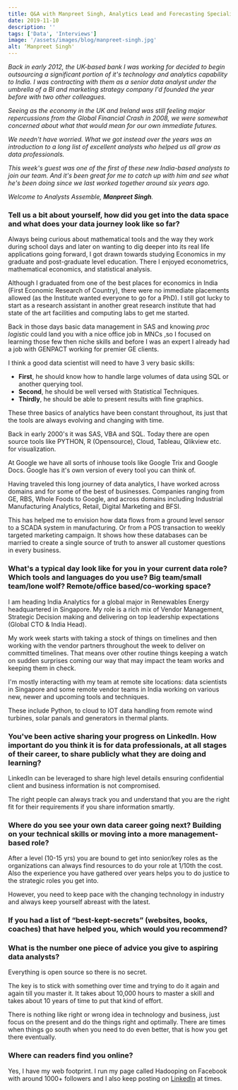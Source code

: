 ```yaml
---
title: Q&A with Manpreet Singh, Analytics Lead and Forecasting Specialist
date: 2019-11-10
description: ''
tags: ['Data', 'Interviews']
image: '/assets/images/blog/manpreet-singh.jpg'
alt: ‘Manpreet Singh'
---
```

_Back in early 2012, the UK-based bank I was working for decided to begin outsourcing a significant portion of it's technology and analytics capability to India. I was contracting with them as a senior data analyst under the umbrella of a BI and marketing strategy company I'd founded the year before with two other colleagues._

_Seeing as the economy in the UK and Ireland was still feeling major repercussions from the Global Financial Crash in 2008, we were somewhat concerned about what that would mean for our own immediate futures._

_We needn't have worried. What we got instead over the years was an introduction to a long list of excellent analysts who helped us all grow as data professionals._

_This week's guest was one of the first of these new India-based analysts to join our team. And it's been great for me to catch up with him and see what he's been doing since we last worked together around six years ago._

_Welcome to Analysts Assemble, **Manpreet Singh**._

### Tell us a bit about yourself, how did you get into the data space and what does your data journey look like so far?

Always being curious about mathematical tools and the way they work during school days and later on wanting to dig deeper into its real life applications going forward, I got drawn towards studying Economics in my graduate and post-graduate level education. There I enjoyed econometrics, mathematical economics, and statistical analysis.

Although I graduated from one of the best places for economics in India (First Economic Research of Country), there were no immediate placements allowed (as the Institute wanted everyone to go for a PhD). I still got lucky to start as a research assistant in another great research institute that had state of the art facilities and computing labs to get me started.

Back in those days basic data management in SAS and knowing _proc logistic_ could land you with a nice office job in MNCs ,so I focused on learning those few then niche skills and before I was an expert I already had a job with GENPACT working for premier GE clients.

I think a good data scientist will need to have 3 very basic skills:

- **First**, he should know how to handle large volumes of data using SQL or another querying tool.
- **Second**, he should be well versed with Statistical Techniques.
- **Thirdly**, he should be able to present results with fine graphics.

These three basics of analytics have been constant throughout, its just that the tools are always evolving and changing with time.

Back in early 2000's it was SAS, VBA and SQL. Today there are open source tools like PYTHON, R (Opensource), Cloud, Tableau, Qlikview etc. for visualization.

At Google we have all sorts of inhouse tools like Google Trix and Google Docs. Google has it's own version of every tool you can think of.

Having traveled this long journey of data analytics, I have worked across domains and for some of the best of businesses. Companies ranging from GE, RBS, Whole Foods to Google, and across domains including Industrial Manufacturing Analytics, Retail, Digital Marketing and BFSI.

This has helped me to envision how data flows from a ground level sensor to a SCADA system in manufacturing. Or from a POS transaction to weekly targeted marketing campaign. It shows how these databases can be married to create a single source of truth to answer all customer questions in every business.

### What's a typical day look like for you in your current data role? Which tools and languages do you use? Big team/small team/lone wolf? Remote/office based/co-working space?

I am heading India Analytics for a global major in Renewables Energy headquartered in Singapore. My role is a rich mix of Vendor Management, Strategic Decision making and delivering on top leadership expectations (Global CTO & India Head).

My work week starts with taking a stock of things on timelines and then working with the vendor partners throughout the week to deliver on committed timelines. That means over other routine things keeping a watch on sudden surprises coming our way that may impact the team works and keeping them in check.

I'm mostly interacting with my team at remote site locations: data scientists in Singapore and some remote vendor teams in India working on various new, newer and upcoming tools and techniques.

These include Python, to cloud to IOT data handling from remote wind turbines, solar panals and generators in thermal plants.

### You've been active sharing your progress on LinkedIn. How important do you think it is for data professionals, at all stages of their career, to share publicly what they are doing and learning?

LinkedIn can be leveraged to share high level details ensuring confidential client and business information is not compromised.

The right people can always track you and understand that you are the right fit for their requirements if you share information smartly.

### Where do you see your own data career going next? Building on your technical skills or moving into a more management-based role?

After a level (10-15 yrs) you are bound to get into senior/key roles as the organizations can always find resources to do your role at 1/10th the cost. Also the experience you have gathered over years helps you to do justice to the strategic roles you get into.

However, you need to keep pace with the changing technology in industry and always keep yourself abreast with the latest.

### If you had a list of “best-kept-secrets” (websites, books, coaches) that have helped you, which would you recommend?

### What is the number one piece of advice you give to aspiring data analysts?

Everything is open source so there is no secret.

The key is to stick with something over time and trying to do it again and again till you master it. It takes about 10,000 hours to master a skill and takes about 10 years of time to put that kind of effort.

There is nothing like right or wrong idea in technology and business, just focus on the present and do the things right and optimally. There are times when things go south when you need to do even better, that is how you get there eventually. 

### Where can readers find you online?

Yes, I have my web footprint. I run my page called Hadooping on Facebook with around 1000+ followers and I also keep posting on [LinkedIn](https://www.linkedin.com/in/manpreet-singh-7759a716/) at times.